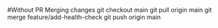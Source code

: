 #Without PR Merging changes
git checkout main
git pull origin main
git merge feature/add-health-check
git push origin main
